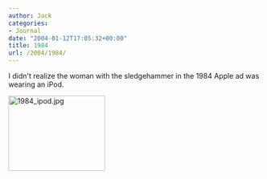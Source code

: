 ```yaml
---
author: Jack
categories:
- Journal
date: "2004-01-12T17:05:32+00:00"
title: 1984
url: /2004/1984/
---
```


I didn't realize the woman with the sledgehammer in the 1984 Apple ad was wearing an iPod.
  

  
[<img alt="1984_ipod.jpg" src="https://www.jackbaty.com/archives/1984_ipod.jpg" width="192" height="150" border="0" />][1]

 [1]: http://www.apple.com/hardware/ads/1984/